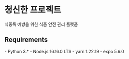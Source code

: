 <h1>청신한 프로젝트</h1>

식중독 예방을 위한 식품 안전 관리 플랫폼


<h2> Requirements </h2>
- Python 3.*
- Node.js 16.16.0 LTS
- yarn 1.22.19
- expo 5.6.0
